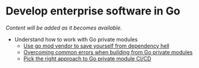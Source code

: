 # Develop enterprise software in Go

*Content will be added as it becomes available.*

* Understand how to work with Go private modules
    * [Use go mod vendor to save yourself from dependency hell](https://youtu.be/nInBqtpA0-A)
    * [Overcoming common errors when building from Go private modules](https://youtu.be/mRvIMZUiZFc)
    * [Pick the right approach to Go private module CI/CD](https://youtu.be/tzCUsRIb8kc)
